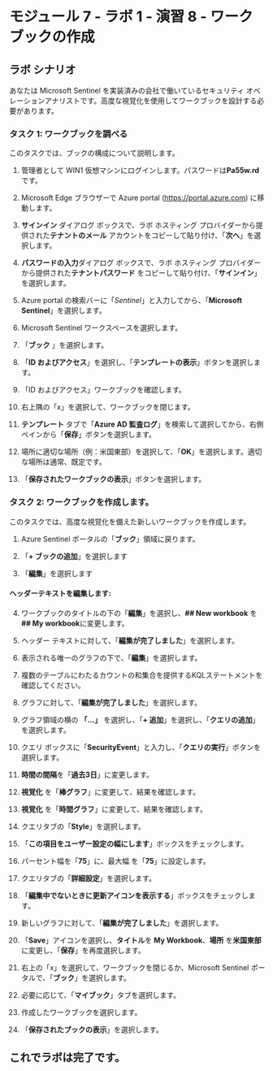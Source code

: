 # モジュール 7 - ラボ 1 - 演習 8 - ワークブックの作成

## ラボ シナリオ

あなたは Microsoft Sentinel を実装済みの会社で働いているセキュリティ オペレーションアナリストです。高度な視覚化を使用してワークブックを設計する必要があります。

### タスク 1: ワークブックを調べる

このタスクでは、ブックの構成について説明します。

1. 管理者として WIN1 仮想マシンにログインします。パスワードは**Pa55w.rd** です。  

2. Microsoft Edge ブラウザーで Azure portal (https://portal.azure.com) に移動します。

3. **サインイン** ダイアログ ボックスで、ラボ ホスティング プロバイダーから提供された**テナントのメール** アカウントをコピーして貼り付け、「**次へ**」を選択します。

4. **パスワードの入力**ダイアログ ボックスで、ラボ ホスティング プロバイダーから提供された**テナントパスワード** をコピーして貼り付け、「**サインイン**」を選択します。

5. Azure portal の検索バーに「*Sentinel*」と入力してから、「**Microsoft Sentinel**」を選択します。

6. Microsoft Sentinel ワークスペースを選択します。

7. 「**ブック** 」を選択します。

8. 「**ID およびアクセス**」を選択し、「**テンプレートの表示**」ボタンを選択します。

9. 「ID およびアクセス」ワークブックを確認します。

10. 右上隅の「x」を選択して、ワークブックを閉じます。

11. **テンプレート** タブで「**Azure AD 監査ログ**」を検索して選択してから、右側ペインから「**保存**」ボタンを選択します。 

12. 場所に適切な場所（例：米国東部）を選択して、「**OK**」を選択します。適切な場所は通常、既定です。

13. 「**保存されたワークブックの表示**」ボタンを選択します。

### タスク 2: ワークブックを作成します。

このタスクでは、高度な視覚化を備えた新しいワークブックを作成します。

1. Azure Sentinel ポータルの「**ブック**」領域に戻ります。

2. 「**+ ブックの追加**」を選択します

3. 「**編集**」を選択します

#### ヘッダーテキストを編集します:

4. ワークブックのタイトルの下の「**編集**」を選択し、**## New workbook** を **## My workbook**に変更します。

5. ヘッダー テキストに対して、「**編集が完了しました**」を選択します。

6. 表示される唯一のグラフの下で、「**編集**」を選択します。

7. 複数のテーブルにわたるカウントの和集合を提供するKQLステートメントを確認してください。

8. グラフに対して、「**編集が完了しました**」を選択します。

9. グラフ領域の横の **「...」** を選択し、「**+ 追加**」を選択し、「**クエリの追加**」を選択します。

10. クエリ ボックスに「**SecurityEvent**」と入力し、「**クエリの実行**」ボタンを選択します。

11. **時間の間隔**を「**過去3日**」に変更します。

12. **視覚化** を「**棒グラフ**」に変更して、結果を確認します。

13. **視覚化** を「**時間グラフ**」に変更して、結果を確認します。

14. クエリタブの「**Style**」を選択します。

15. 「**この項目をユーザー設定の幅にします**」ボックスをチェックします。

16. パーセント幅を「**75**」に、最大幅 を「**75**」に設定します。

17. クエリタブの「**詳細設定**」を選択します。

18. 「**編集中でないときに更新アイコンを表示する**」ボックスをチェックします。 

19. 新しいグラフに対して、「**編集が完了しました**」を選択します。

28. 「**Save**」アイコンを選択し、**タイトル**を **My Workbook**、**場所** を**米国東部** に変更し、「**保存**」を再度選択します。

29. 右上の「x」を選択して、ワークブックを閉じるか、Microsoft Sentinel ポータルで、「**ブック**」を選択します。

30. 必要に応じて、「**マイブック**」タブを選択します。

31. 作成したワークブックを選択します。

32. 「**保存されたブックの表示**」を選択します。

## これでラボは完了です。
